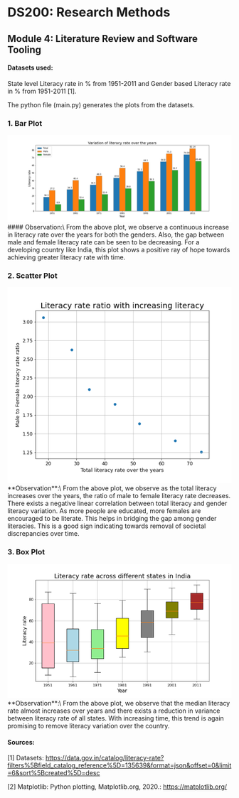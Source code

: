 # DS200: Research Methods
## Module 4: Literature Review and Software Tooling

#### Datasets used:
State level Literacy rate in % from 1951-2011 and Gender based Literacy rate in % from 1951-2011 [1].

The python file (main.py) generates the plots from the datasets.

### 1. Bar Plot
  <img src="plots/Bar_plot.png"/>
	#### Observation:\
	From the above plot, we observe a continuous increase in literacy rate over the years for both the genders.
  Also, the gap between male and female literacy rate can be seen to be decreasing. For a developing country like India, 
  this plot shows a positive ray of hope towards achieving greater literacy rate with time.

### 2. Scatter Plot
  <img src="plots/Scatter_plot.png"/>
	**Observation**:\
	From the above plot, we observe as the total literacy increases over the years, the ratio of male to female literacy rate decreases.
  There exists a negative linear correlation between total literacy and gender literacy variation. As more people are educated, 
  more females are encouraged to be literate. This helps in bridging the gap among gender literacies. This is a good sign indicating towards 
  removal of societal discrepancies over time.

### 3. Box Plot

<img src="plots/Box_plot.png"/>
  **Observation**:\
  From the above plot, we observe that the median literacy rate almost increases over years and there exists a reduction 
  in variance between literacy rate of all states. With increasing time, this trend is again promising to remove literacy variation over the country.

	
#### Sources:
[1] Datasets: https://data.gov.in/catalog/literacy-rate?filters%5Bfield_catalog_reference%5D=135639&format=json&offset=0&limit=6&sort%5Bcreated%5D=desc

[2] Matplotlib: Python plotting, Matplotlib.org, 2020.: https://matplotlib.org/
